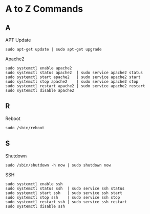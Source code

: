 # A to Z Commands 

## A 
APT Update

    sudo apt-get update | sudo apt-get upgrade
Apache2

    sudo systemctl enable apache2 
    sudo systemctl status apache2  | sudo service apache2 status
    sudo systemctl start apache2   | sudo service apache2 start
    sudo systemctl stop apache2    | sudo service apache2 stop
    sudo systemctl restart apache2 | sudo service apache2 restart
    sudo systemctl disable apache2
## R
Reboot
   
    sudo /sbin/reboot

## S
Shutdown

    sudo /sbin/shutdown -h now | sudo shutdown now
SSH

    sudo systemctl enable ssh 
    sudo systemctl status ssh  | sudo service ssh status
    sudo systemctl start ssh   | sudo service ssh start
    sudo systemctl stop ssh    | sudo service ssh stop
    sudo systemctl restart ssh | sudo service ssh restart
    sudo systemctl disable ssh


    
    
  
